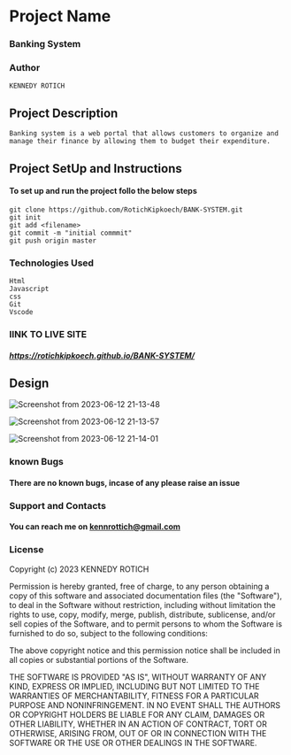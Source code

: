 


# Project Name

### Banking System
### Author 
``` 
KENNEDY ROTICH

```
## Project Description
```
Banking system is a web portal that allows customers to organize and manage their finance by allowing them to budget their expenditure.
```

## Project SetUp and Instructions
#### To set up and run the project follo the below steps

```
git clone https://github.com/RotichKipkoech/BANK-SYSTEM.git
git init
git add <filename>
git commit -m "initial commmit"
git push origin master

```
### Technologies Used
```
Html
Javascript
css
Git 
Vscode
```
### lINK TO LIVE SITE
##### https://rotichkipkoech.github.io/BANK-SYSTEM/

## Design
![Screenshot from 2023-06-12 21-13-48](https://github.com/RotichKipkoech/My-Personal-Website/assets/132645931/92289278-9291-4286-b63b-ea12132b0abf)

![Screenshot from 2023-06-12 21-13-57](https://github.com/RotichKipkoech/My-Personal-Website/assets/132645931/53cc6995-ab9e-4ca3-9e67-1cbd66a6be9c)

![Screenshot from 2023-06-12 21-14-01](https://github.com/RotichKipkoech/My-Personal-Website/assets/132645931/2900f3b0-6967-4c9c-83fc-86fe30367088)


### known Bugs
#### There are no known bugs, incase of any please raise an issue

### Support and Contacts
     
#### You can reach me on kennrottich@gmail.com

### License

Copyright (c) 2023 KENNEDY ROTICH

Permission is hereby granted, free of charge, to any person obtaining a copy
of this software and associated documentation files (the "Software"), to deal
in the Software without restriction, including without limitation the rights
to use, copy, modify, merge, publish, distribute, sublicense, and/or sell
copies of the Software, and to permit persons to whom the Software is
furnished to do so, subject to the following conditions:

The above copyright notice and this permission notice shall be included in all
copies or substantial portions of the Software.

THE SOFTWARE IS PROVIDED "AS IS", WITHOUT WARRANTY OF ANY KIND, EXPRESS OR
IMPLIED, INCLUDING BUT NOT LIMITED TO THE WARRANTIES OF MERCHANTABILITY,
FITNESS FOR A PARTICULAR PURPOSE AND NONINFRINGEMENT. IN NO EVENT SHALL THE
AUTHORS OR COPYRIGHT HOLDERS BE LIABLE FOR ANY CLAIM, DAMAGES OR OTHER
LIABILITY, WHETHER IN AN ACTION OF CONTRACT, TORT OR OTHERWISE, ARISING FROM,
OUT OF OR IN CONNECTION WITH THE SOFTWARE OR THE USE OR OTHER DEALINGS IN THE
SOFTWARE.